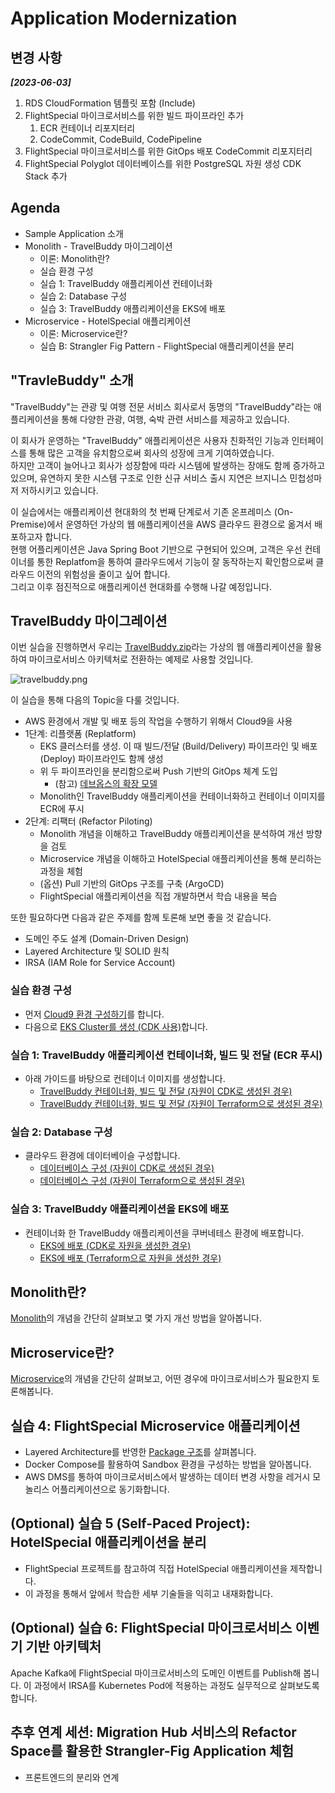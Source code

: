 # Application Modernization

## 변경 사항<br>
***[2023-06-03]***
1. RDS CloudFormation 템플릿 포함 (Include)
2. FlightSpecial 마이크로서비스를 위한 빌드 파이프라인 추가
   1. ECR 컨테이너 리포지터리
   2. CodeCommit, CodeBuild, CodePipeline
3. FlightSpecial 마이크로서비스를 위한 GitOps 배포 CodeCommit 리포지터리
4. FlightSpecial Polyglot 데이터베이스를 위한 PostgreSQL 자원 생성 CDK Stack 추가


## Agenda

- Sample Application 소개
- Monolith - TravelBuddy 마이그레이션
  - 이론: Monolith란?
  - 실습 환경 구성
  - 실습 1: TravelBuddy 애플리케이션 컨테이너화
  - 실습 2: Database 구성
  - 실습 3: TravelBuddy 애플리케이션을 EKS에 배포
- Microservice - HotelSpecial 애플리케이션
  - 이론: Microservice란?
  - 실습 B: Strangler Fig Pattern - FlightSpecial 애플리케이션을 분리

## "TravleBuddy" 소개
"TravelBuddy"는 관광 및 여행 전문 서비스 회사로서 동명의 "TravelBuddy"라는 애플리케이션을 통해 다양한 관광, 여행, 숙박 관련 서비스를 제공하고 있습니다.<br>

이 회사가 운영하는 "TravelBuddy" 애플리케이션은 사용자 친화적인 기능과 인터페이스를 통해 많은 고객을 유치함으로써 회사의 성장에 크게 기여하였습니다.<br>
하지만 고객이 늘어나고 회사가 성장함에 따라 시스템에 발생하는 장애도 함께 증가하고 있으며, 유연하지 못한 시스템 구조로 인한 신규 서비스 출시 지연은 브지니스 민첩성마저 저하시키고 있습니다.<br>

이 실습에서는 애플리케이션 현대화의 첫 번째 단계로서 기존 온프레미스 (On-Premise)에서 운영하던 가상의 웹 애플리케이션을 AWS 클라우드 환경으로 옮겨서 배포하고자 합니다.<br>
현행 어플리케이션은 Java Spring Boot 기반으로 구현되어 있으며, 고객은 우선 컨테이너를 통한 Replatfom을 통하여 클라우드에서 기능이 잘 동작하는지 확인함으로써 클라우드 이전의 위험성을 줄이고 싶어 합니다.<br>
그리고 이후 점진적으로 애플리케이션 현대화를 수행해 나갈 예정입니다.

## TravelBuddy 마이그레이션
이번 실습을 진행하면서 우리는 [TravelBuddy.zip](https://workshops.devax.academy/monoliths-to-microservices/module1/files/TravelBuddy.zip)라는 가상의 웹 애플리케이션을 활용하여 마이크로서비스 아키텍처로 전환하는 예제로 사용할 것입니다.

![travelbuddy.png](./docs/assets/travelbuddy.png)

이 실습을 통해 다음의 Topic을 다룰 것입니다.
- AWS 환경에서 개발 및 배포 등의 작업을 수행하기 위해서 Cloud9을 사용
- 1단계: 리플랫폼 (Replatform)
  - EKS 클러스터를 생성. 이 때 빌드/전달 (Build/Delivery) 파이프라인 및 배포 (Deploy) 파이프라인도 함께 생성
  - 위 두 파이프라인을 분리함으로써 Push 기반의 GitOps 체계 도입
    - (참고) [데브옵스의 확장 모델](https://www.samsungsds.com/kr/insights/gitops.html)
  - Monolith인 TravelBuddy 애플리케이션을 컨테이너화하고 컨테이너 이미지를 ECR에 푸시
- 2단계: 리팩터 (Refactor Piloting)
  - Monolith 개념을 이해하고 TravelBuddy 애플리케이션을 분석하여 개선 방향을 검토
  - Microservice 개념을 이해하고 HotelSpecial 애플리케이션을 통해 분리하는 과정을 체험
  - (옵션) Pull 기반의 GitOps 구조를 구축 (ArgoCD)
  - FlightSpecial 애플리케이션을 직접 개발하면서 학습 내용을 복습

또한 필요하다면 다음과 같은 주제를 함께 토론해 보면 좋을 것 같습니다.<br>
- 도메인 주도 설계 (Domain-Driven Design)
- Layered Architecture 및 SOLID 원칙
- IRSA (IAM Role for Service Account)

### 실습 환경 구성
- 먼저 [Cloud9 환경 구성하기](./docs/cloud9-latest.md)를 합니다.
- 다음으로 [EKS Cluster를 생성 (CDK 사용)](./docs/eks-cluster-cdk.md)합니다.

### 실습 1: TravelBuddy 애플리케이션 컨테이너화, 빌드 및 전달 (ECR 푸시)

- 아래 가이드를 바탕으로 컨테이너 이미지를 생성합니다.
  - [TravelBuddy 컨테이너화, 빌드 및 전달 (자원이 CDK로 생성된 경우)](./docs/containerize.md) 
  - [TravelBuddy 컨테이너화, 빌드 및 전달 (자원이 Terraform으로 생성된 경우)](./docs/containerize-terraform.md) 

### 실습 2: Database 구성

- 클라우드 환경에 데이터베이슬 구성합니다.
  - [데이터베이스 구성 (자원이 CDK로 생성된 경우)](./docs/database.md)
  - [데이터베이스 구성 (자원이 Terraform으로 생성된 경우)](./docs/database-terraform.md)

### 실습 3: TravelBuddy 애플리케이션을 EKS에 배포

- 컨테이너화 한 TravelBuddy 애플리케이션을 쿠버네테스 환경에 배포합니다.
  -  [EKS에 배포 (CDK로 자원을 생성한 경우)](./docs/deploy.md)
  -  [EKS에 배포 (Terraform으로 자원을 생성한 경우)](./docs/deploy-terraform.md)

## Monolith란?

[Monolith](./docs/monolith.md)의 개념을 간단히 살펴보고 몇 가지 개선 방법을 알아봅니다.

## Microservice란?

[Microservice](./docs/microservices.md)의 개념을 간단히 살펴보고, 어떤 경우에 마이크로서비스가 필요한지 토론해봅니다.

## 실습 4: FlightSpecial Microservice 애플리케이션

- Layered Architecture를 반영한 [Package 구조](./docs/package.md)를 살펴봅니다.
- Docker Compose를 활용하여 Sandbox 환경을 구성하는 방법을 알아봅니다.
- AWS DMS를 통하여 마이크로서비스에서 발생하는 데이터 변경 사항을 레거시 모놀리스 어플리케이션으로 동기화합니다.

## (Optional) 실습 5 (Self-Paced Project): HotelSpecial 애플리케이션을 분리
- FlightSpecial 프로젝트를 참고하여 직접 HotelSpecial 애플리케이션을 제작합니다.
- 이 과정을 통해서 앞에서 학습한 세부 기술들을 익히고 내재화합니다.

## (Optional) 실습 6: FlightSpecial 마이크로서비스 이벤기 기반 아키텍처
Apache Kafka에 FlightSpecial 마이크로서비스의 도메인 이벤트를 Publish해 봅니다. 이 과정에서 IRSA를 Kubernetes Pod에 적용하는 과정도 실무적으로 살펴보도록 합니다.

## 추후 연계 세션: Migration Hub 서비스의 Refactor Space를 활용한 Strangler-Fig Application 체험
- 프론트엔드의 분리와 연계
